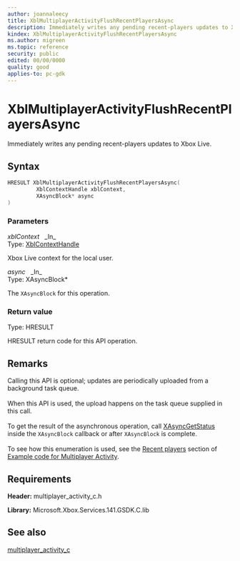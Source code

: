 ```yaml
---
author: joannaleecy
title: XblMultiplayerActivityFlushRecentPlayersAsync
description: Immediately writes any pending recent-players updates to Xbox Live.
kindex: XblMultiplayerActivityFlushRecentPlayersAsync
ms.author: migreen
ms.topic: reference
security: public
edited: 00/00/0000
quality: good
applies-to: pc-gdk
---
```


# XblMultiplayerActivityFlushRecentPlayersAsync  

Immediately writes any pending recent-players updates to Xbox Live.  

## Syntax  
  
```cpp
HRESULT XblMultiplayerActivityFlushRecentPlayersAsync(  
         XblContextHandle xblContext,  
         XAsyncBlock* async  
)  
```  
  
### Parameters  
  
*xblContext* &nbsp;&nbsp;\_In\_  
Type: [XblContextHandle](../../types_c/handles/xblcontexthandle.md)  
  
Xbox Live context for the local user.  
  
*async* &nbsp;&nbsp;\_In\_  
Type: XAsyncBlock*  
  
The `XAsyncBlock` for this operation.  
  
  
### Return value  
Type: HRESULT
  
HRESULT return code for this API operation.
  
## Remarks  
  
Calling this API is optional; updates are periodically uploaded from a background task queue. <br /><br /> When this API is used, the upload happens on the task queue supplied in this call. <br /><br /> To get the result of the asynchronous operation, call [XAsyncGetStatus](../../../../system/xasync/functions/xasyncgetstatus.md) inside the `XAsyncBlock` callback or after `XAsyncBlock` is complete. <br /><br /> To see how this enumeration is used, see the [Recent players](../../../../../live/features/multiplayer/mpa/how-to/live-mpa-client-how-to.md#recent-players) section of [Example code for Multiplayer Activity](../../../../../live/features/multiplayer/mpa/how-to/live-mpa-client-how-to.md).
  
## Requirements  
  
**Header:** multiplayer_activity_c.h
  
**Library:** Microsoft.Xbox.Services.141.GSDK.C.lib
  
## See also  
[multiplayer_activity_c](../multiplayer_activity_c_members.md)  
  
  